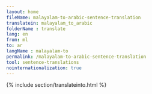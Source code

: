```yaml
---
layout: home
fileName: malayalam-to-arabic-sentence-translation
translatein: malayalam_to_arabic
folderName : translate
lang: en
from: ml
to: ar
langName : malayalam-to
permalink: /malayalam-to-arabic-sentence-translation
tool: sentence-translations
nointernationalization: true
---
```

{% include section/translateinto.html %}
